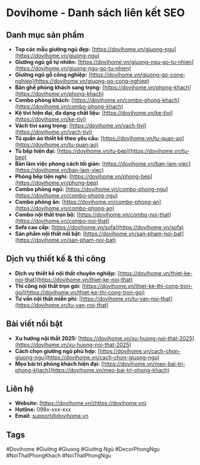 # Dovihome - Danh sách liên kết SEO

## Danh mục sản phẩm

- **Top các mẫu giường ngủ đẹp:** [https://dovihome.vn/giuong-ngu](https://dovihome.vn/giuong-ngu)
- **Giường ngủ gỗ tự nhiên:** [https://dovihome.vn/giuong-ngu-go-tu-nhien](https://dovihome.vn/giuong-ngu-go-tu-nhien)
- **Giường ngủ gỗ công nghiệp:** [https://dovihome.vn/giuong-go-cong-nghiep](https://dovihome.vn/giuong-go-cong-nghiep)
- **Bàn ghế phòng khách sang trọng:** [https://dovihome.vn/phong-khach](https://dovihome.vn/phong-khach)
- **Combo phòng khách:** [https://dovihome.vn/combo-phong-khach](https://dovihome.vn/combo-phong-khach)
- **Kệ tivi hiện đại, đa dạng chất liệu:** [https://dovihome.vn/ke-tivi](https://dovihome.vn/ke-tivi)
- **Vách tivi sang trọng:** [https://dovihome.vn/vach-tivi](https://dovihome.vn/vach-tivi)
- **Tủ quần áo thiết kế theo yêu cầu:** [https://dovihome.vn/tu-quan-ao](https://dovihome.vn/tu-quan-ao)
- **Tủ bếp hiện đại:** [https://dovihome.vn/tu-bep](https://dovihome.vn/tu-bep)
- **Bàn làm việc phong cách tối giản:** [https://dovihome.vn/ban-lam-viec](https://dovihome.vn/ban-lam-viec)
- **Phòng bếp tiện nghi:** [https://dovihome.vn/phong-bep](https://dovihome.vn/phong-bep)
- **Combo phòng ngủ:** [https://dovihome.vn/combo-phong-ngu](https://dovihome.vn/combo-phong-ngu)
- **Combo phòng ăn:** [https://dovihome.vn/combo-phong-an](https://dovihome.vn/combo-phong-an)
- **Combo nội thất trọn bộ:** [https://dovihome.vn/combo-noi-that](https://dovihome.vn/combo-noi-that)
- **Sofa cao cấp:** [https://dovihome.vn/sofa](https://dovihome.vn/sofa)
- **Sản phẩm nội thất nổi bật:** [https://dovihome.vn/san-pham-noi-bat](https://dovihome.vn/san-pham-noi-bat)

## Dịch vụ thiết kế & thi công

- **Dịch vụ thiết kế nội thất chuyên nghiệp:** [https://dovihome.vn/thiet-ke-noi-that](https://dovihome.vn/thiet-ke-noi-that)
- **Thi công nội thất trọn gói:** [https://dovihome.vn/thiet-ke-thi-cong-tron-goi](https://dovihome.vn/thiet-ke-thi-cong-tron-goi)
- **Tư vấn nội thất miễn phí:** [https://dovihome.vn/tu-van-noi-that](https://dovihome.vn/tu-van-noi-that)

## Bài viết nổi bật

- **Xu hướng nội thất 2025:** [https://dovihome.vn/xu-huong-noi-that-2025](https://dovihome.vn/xu-huong-noi-that-2025)
- **Cách chọn giường ngủ phù hợp:** [https://dovihome.vn/cach-chon-giuong-ngu](https://dovihome.vn/cach-chon-giuong-ngu)
- **Mẹo bài trí phòng khách hiện đại:** [https://dovihome.vn/meo-bai-tri-phong-khach](https://dovihome.vn/meo-bai-tri-phong-khach)

## Liên hệ

- **Website:** [https://dovihome.vn](https://dovihome.vn)
- **Hotline:** 098x-xxx-xxx
- **Email:** support@dovihome.vn

## Tags

#Dovihome #Giường #Giuong #Giường Ngủ #DecorPhongNgu #NoiThatPhongKhach #NoiThatPhongNgu
